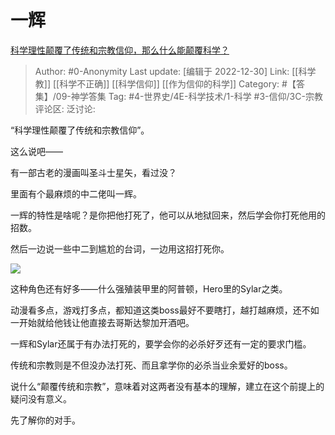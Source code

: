 # 一辉
[科学理性颠覆了传统和宗教信仰，那么什么能颠覆科学？](https://www.zhihu.com/question/565644317/answer/2822749014)

> Author: #0-Anonymity
> Last update: [编辑于 2022-12-30]
> Link: [[科学教]] [[科学不正确]] [[科学信仰]] [[作为信仰的科学]]
> Category: #【答集】/09-神学答集
> Tag: #4-世界史/4E-科学技术/1-科学 #3-信仰/3C-宗教 
> 评论区:
> 泛讨论:

“科学理性颠覆了传统和宗教信仰”。

这么说吧——

有一部古老的漫画叫圣斗士星矢，看过没？

里面有个最麻烦的中二佬叫一辉。

一辉的特性是啥呢？是你把他打死了，他可以从地狱回来，然后学会你打死他用的招数。

然后一边说一些中二到尴尬的台词，一边用这招打死你。

![](https://pic1.zhimg.com/50/v2-e72a8dc5f61a4361f0b1677e3a8e66e0_720w.jpg?source=1940ef5c)

这种角色还有好多——什么强殖装甲里的阿普顿，Hero里的Sylar之类。

动漫看多点，游戏打多点，都知道这类boss最好不要瞎打，越打越麻烦，还不如一开始就给他钱让他直接去哥斯达黎加开酒吧。

一辉和Sylar还属于有办法打死的，要学会你的必杀好歹还有一定的要求门槛。

传统和宗教则是不但没办法打死、而且拿学你的必杀当业余爱好的boss。

说什么“颠覆传统和宗教”，意味着对这两者没有基本的理解，建立在这个前提上的疑问没有意义。

先了解你的对手。
